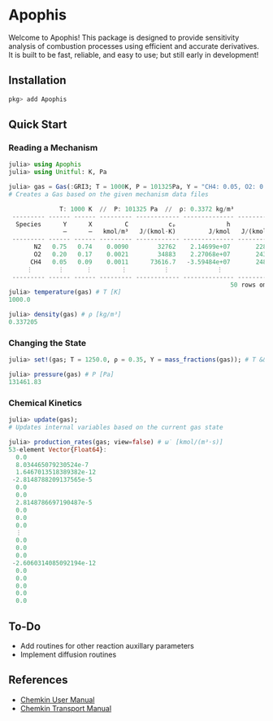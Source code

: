 # Apophis
Welcome to Apophis! This package is designed to provide sensitivity analysis of combustion processes using efficient and accurate derivatives. It is built to be fast, reliable, and easy to use; but still early in development!

## Installation
```julia
pkg> add Apophis
```
## Quick Start
### Reading a Mechanism
```julia
julia> using Apophis
julia> using Unitful: K, Pa

julia> gas = Gas(:GRI3; T = 1000K, P = 101325Pa, Y = "CH4: 0.05, O2: 0.20, N2: 0.75")
# Creates a Gas based on the given mechanism data files

              T: 1000 K  //  P: 101325 Pa  //  ρ: 0.3372 kg/m³
 --------- ------ ------ --------- ------------ -------------- ------------
  Species      Y      X         C           cₚ              h            s 
               –      –   kmol/m³   J/(kmol⋅K)         J/kmol   J/(kmol⋅K) 
 --------- ------ ------ --------- ------------ -------------- ------------
       N2   0.75   0.74    0.0090        32762    2.14699e+07       228089
       O2   0.20   0.17    0.0021        34883    2.27068e+07       243586
      CH4   0.05   0.09    0.0011      73616.7   -3.59484e+07       248279
     ⋮       ⋮      ⋮        ⋮          ⋮             ⋮             ⋮
 --------- ------ ------ --------- ------------ -------------- ------------
                                                             50 rows omitted
julia> temperature(gas) # T [K]
1000.0

julia> density(gas) # ρ [kg/m³]
0.337205
```
### Changing the State
```julia
julia> set!(gas; T = 1250.0, ρ = 0.35, Y = mass_fractions(gas)); # T && (P || ρ) && (Y || X || C)

julia> pressure(gas) # P [Pa]
131461.83
```
### Chemical Kinetics
```julia
julia> update(gas);
# Updates internal variables based on the current gas state

julia> production_rates(gas; view=false) # ω̇ [kmol/(m³⋅s)]
53-element Vector{Float64}:
  0.0
  8.034465079230524e-7
  1.6467013518389382e-12
 -2.8148788209137565e-5
  0.0
  0.0
  2.8148786697190487e-5
  0.0
  0.0
  0.0
  ⋮
  0.0
  0.0
  0.0
 -2.6060314085092194e-12
  0.0
  0.0
  0.0
  0.0
  0.0
```
## To-Do
- Add routines for other reaction auxillary parameters
- Implement diffusion routines

## References
- [Chemkin User Manual](https://www3.nd.edu/~powers/ame.60636/chemkin2000.pdf)
- [Chemkin Transport Manual](https://www3.nd.edu/~powers/ame.60636/transport.pdf)